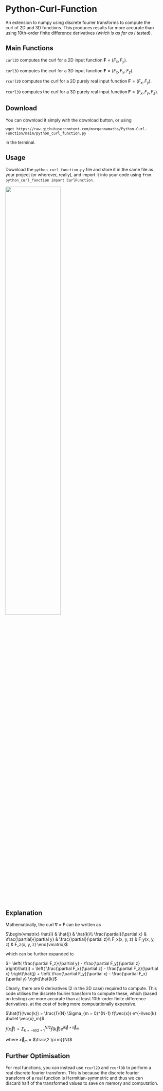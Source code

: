 # Python-Curl-Function
An extension to numpy using discrete fourier transforms to compute the curl of 2D and 3D functions. This produces results far more accurate than using 10th-order finite difference derivatives (*which is as far as I tested*).

## Main Functions
```curl2D``` computes the curl for a 2D input function $\boldsymbol{F} = (F_x, F_y)$.

```curl3D``` computes the curl for a 3D input function $\boldsymbol{F} = (F_x, F_y, F_z)$.

```rcurl2D``` computes the curl for a 2D purely real input function $\boldsymbol{F} = (F_x, F_y)$.

```rcurl3D``` computes the curl for a 3D purely real input function $\boldsymbol{F} = (F_x, F_y, F_z)$.

## Download
You can download it simply with the download button, or using 

```
wget https://raw.githubusercontent.com/morgannamaths/Python-Curl-Function/main/python_curl_function.py
```

in the terminal.

## Usage
Download the ```python_curl_function.py``` file and store it in the same file as your project (or wherever, really), and import it into your code using ```from python_curl_function import CurlFunction```.

<img src='./ExampleUsage.png' width=60%>

## Explanation
Mathematically, the curl $\nabla \times \boldsymbol{F}$ can be written as

$`\begin{vmatrix}
     \hat{i} & \hat{j} & \hat{k}\\ 
     \frac{\partial}{\partial x} & \frac{\partial}{\partial y} & \frac{\partial}{\partial z}\\
     F_x(x, y, z) & F_y(x, y, z) & F_z(x, y, z)
\end{vmatrix}`$

which can be further expanded to

$= \left( \frac{\partial F_z}{\partial y} - \frac{\partial F_y}{\partial z} \right)\hat{i} + \left( \frac{\partial F_x}{\partial z} - \frac{\partial F_z}{\partial x} \right)\hat{j} + \left( \frac{\partial F_y}{\partial x} - \frac{\partial F_x}{\partial y} \right)\hat{k}$

Clearly, there are 6 derivatives (2 in the 2D case) required to compute. This code utilises the discrete fourier transform to compute these, which (based on testing) are more accurate than at least 10th-order finite difference derivatives, at the cost of being more computationally expensive.

$\hat{f}(\vec{k}) = \frac{1}{N} \Sigma_{m = 0}^{N-1} f(\vec{x}) e^{-i\vec{k} \bullet \vec{x}_m}$

$f(\vec{x}) = \Sigma_{k = -N/2 + 1}^{N/2} \hat{f}(\vec{k}) e^{i\vec{k} \bullet \vec{x}_m}$

where $\vec{x}_m$ = $\frac{2 \pi m}{N}$

## Further Optimisation
For real functions, you can instead use ```rcurl2D``` and ```rcurl3D``` to perform a real discrete fourier transform. This is because the discrete fourier transform of a real function is Hermitian-symmetric and thus we can discard half of the transformed values to save on memory and computation.
